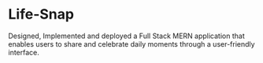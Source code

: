 # Life-Snap
Designed, Implemented and deployed a Full Stack MERN application that enables users to share and celebrate daily moments through a user-friendly interface.
